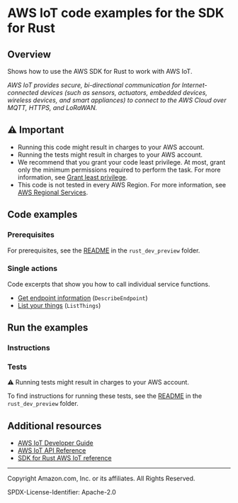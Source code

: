 <!--Generated by WRITEME on 2023-06-06 21:26:12.751548 (UTC)-->
# AWS IoT code examples for the SDK for Rust

## Overview

Shows how to use the AWS SDK for Rust to work with AWS IoT.

<!--custom.overview.start-->
<!--custom.overview.end-->

*AWS IoT provides secure, bi-directional communication for Internet-connected devices (such as sensors, actuators, embedded devices, wireless devices, and smart appliances) to connect to the AWS Cloud over MQTT, HTTPS, and LoRaWAN.*

## ⚠ Important

* Running this code might result in charges to your AWS account.
* Running the tests might result in charges to your AWS account.
* We recommend that you grant your code least privilege. At most, grant only the minimum permissions required to perform the task. For more information, see [Grant least privilege](https://docs.aws.amazon.com/IAM/latest/UserGuide/best-practices.html#grant-least-privilege).
* This code is not tested in every AWS Region. For more information, see [AWS Regional Services](https://aws.amazon.com/about-aws/global-infrastructure/regional-product-services).

<!--custom.important.start-->
<!--custom.important.end-->

## Code examples

### Prerequisites

For prerequisites, see the [README](../README.md#Prerequisites) in the `rust_dev_preview` folder.


<!--custom.prerequisites.start-->
<!--custom.prerequisites.end-->

### Single actions

Code excerpts that show you how to call individual service functions.

* [Get endpoint information](src/bin/describe-endpoint.rs#L28) (`DescribeEndpoint`)
* [List your things](src/bin/list-things.rs#L24) (`ListThings`)

## Run the examples

### Instructions


<!--custom.instructions.start-->
<!--custom.instructions.end-->



### Tests

⚠ Running tests might result in charges to your AWS account.


To find instructions for running these tests, see the [README](../README.md#Tests)
in the `rust_dev_preview` folder.



<!--custom.tests.start-->
<!--custom.tests.end-->

## Additional resources

* [AWS IoT Developer Guide](https://docs.aws.amazon.com/iot/latest/developerguide/what-is-aws-iot.html)
* [AWS IoT API Reference](https://docs.aws.amazon.com/iot/latest/apireference/Welcome.html)
* [SDK for Rust AWS IoT reference](https://docs.rs/aws-sdk-iot/latest/aws_sdk_iot/)

<!--custom.resources.start-->
<!--custom.resources.end-->

---

Copyright Amazon.com, Inc. or its affiliates. All Rights Reserved.

SPDX-License-Identifier: Apache-2.0